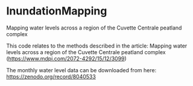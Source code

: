 # InundationMapping
Mapping water levels across a region of the Cuvette Centrale peatland complex

This code relates to the methods described in the article: Mapping water levels across a region of the Cuvette Centrale peatland complex (https://www.mdpi.com/2072-4292/15/12/3099)

The monthly water level data can be downloaded from here: https://zenodo.org/record/8040533

